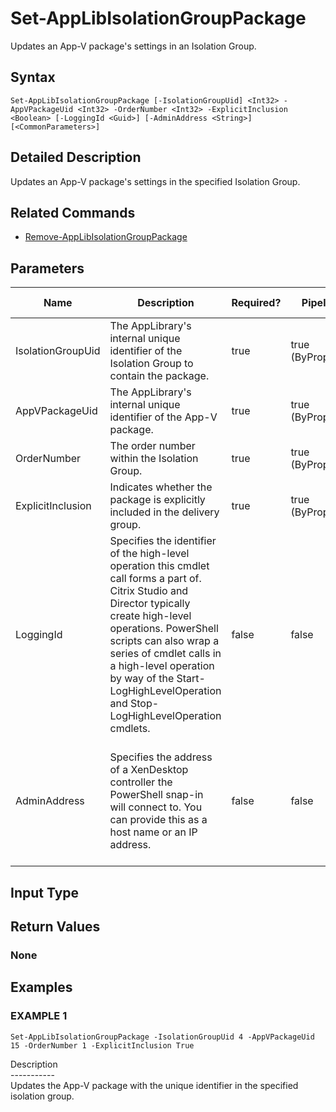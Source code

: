﻿# Set-AppLibIsolationGroupPackage

   Updates an App-V package's settings in an Isolation Group.

## Syntax
```
Set-AppLibIsolationGroupPackage [-IsolationGroupUid] <Int32> -AppVPackageUid <Int32> -OrderNumber <Int32> -ExplicitInclusion <Boolean> [-LoggingId <Guid>] [-AdminAddress <String>] [<CommonParameters>]
```

## Detailed Description
   Updates an App-V package's settings in the specified Isolation Group.

## Related Commands
  * [Remove-AppLibIsolationGroupPackage](Remove-AppLibIsolationGroupPackage.html)
## Parameters

| Name   | Description | Required? | Pipeline Input | Default Value |
| --- | --- | --- | --- | --- |
| IsolationGroupUid | The AppLibrary's internal unique identifier of the Isolation Group to contain the package. | true | true (ByPropertyName) |  |
| AppVPackageUid | The AppLibrary's internal unique identifier of the App-V package. | true | true (ByPropertyName) |  |
| OrderNumber | The order number within the Isolation Group. | true | true (ByPropertyName) |  |
| ExplicitInclusion | Indicates whether the package is explicitly included in the delivery group. | true | true (ByPropertyName) |  |
| LoggingId | Specifies the identifier of the high-level operation this cmdlet call forms a part of. Citrix Studio and Director typically create high-level operations. PowerShell scripts can also wrap a series of cmdlet calls in a high-level operation by way of the Start-LogHighLevelOperation and Stop-LogHighLevelOperation cmdlets. | false | false |  |
| AdminAddress | Specifies the address of a XenDesktop controller the PowerShell snap-in will connect to. You can provide this as a host name or an IP address. | false | false | Localhost. Once a value is provided by any cmdlet, this value becomes the default. |

## Input Type
### 
   
## Return Values
### None
   
## Examples

### EXAMPLE 1
```
Set-AppLibIsolationGroupPackage -IsolationGroupUid 4 -AppVPackageUid 15 -OrderNumber 1 -ExplicitInclusion True
```
   Description<br>-----------<br>Updates the App-V package with the unique identifier in the specified isolation group.
